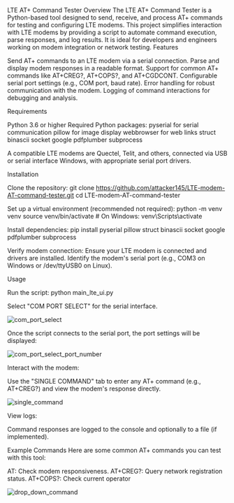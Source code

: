 LTE AT+ Command Tester
Overview
The LTE AT+ Command Tester is a Python-based tool designed to send, receive, and process AT+ commands for testing and configuring LTE modems. This project simplifies interaction with LTE modems by providing a script to automate command execution, parse responses, and log results. It is ideal for developers and engineers working on modem integration or network testing.
Features

Send AT+ commands to an LTE modem via a serial connection.
Parse and display modem responses in a readable format.
Support for common AT+ commands like AT+CREG?, AT+COPS?, and AT+CGDCONT.
Configurable serial port settings (e.g., COM port, baud rate).
Error handling for robust communication with the modem.
Logging of command interactions for debugging and analysis.

Requirements

Python 3.6 or higher
Required Python packages:
pyserial for serial communication
pillow for image display
webbrowser for web links
struct
binascii
socket
google
pdfplumber
subprocess

A compatible LTE modems are Quectel, Telit, and others, connected via USB or serial interface Windows, with appropriate serial port drivers.

Installation

Clone the repository:
git clone https://github.com/attacker145/LTE-modem-AT-command-tester.git
cd LTE-modem-AT-command-tester


Set up a virtual environment (recommended not required):
python -m venv venv
source venv/bin/activate  # On Windows: venv\Scripts\activate


Install dependencies:
pip install pyserial pillow struct binascii socket google pdfplumber subprocess

Verify modem connection:
Ensure your LTE modem is connected and drivers are installed.
Identify the modem's serial port (e.g., COM3 on Windows or /dev/ttyUSB0 on Linux).



Usage

Run the script:
python main_lte_ui.py

Select "COM PORT SELECT" for the serial interface.

![com_port_select](https://github.com/user-attachments/assets/9f79844a-ed0b-41ed-9671-e695395c093b)

Once the script connects to the serial port, the port settings will be displayed:

![com_port_select_port_number](https://github.com/user-attachments/assets/adda67f3-ec51-4126-b81a-5db020044e4c)

Interact with the modem:

Use the "SINGLE COMMAND" tab to enter any AT+ command (e.g., AT+CREG?) and view the modem's response directly.

![single_command](https://github.com/user-attachments/assets/bd60947b-81f2-48dc-b67c-9f2c68af4bf9)

View logs:

Command responses are logged to the console and optionally to a file (if implemented).


Example Commands
Here are some common AT+ commands you can test with this tool:

AT: Check modem responsiveness.
AT+CREG?: Query network registration status.
AT+COPS?: Check current operator


![drop_down_command](https://github.com/user-attachments/assets/b0608e93-b9ff-4bfe-9342-41d69096cd6d)
